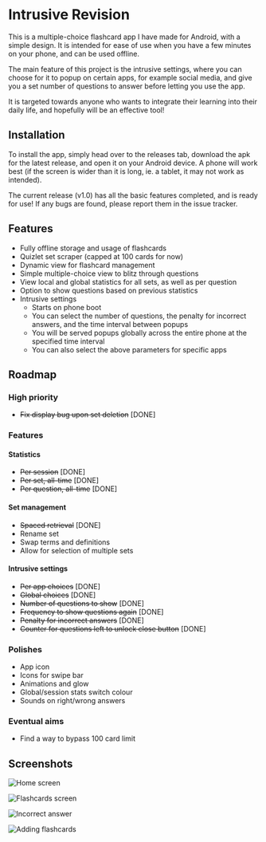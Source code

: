 
# Intrusive Revision

This is a multiple-choice flashcard app I have made for Android, with a simple design. It is intended for ease of use when you have a few minutes on your phone, and can be used offline.

The main feature of this project is the intrusive settings, where you can choose for it to popup on certain apps, for example social media, and give you a set number of questions to answer before letting you use the app.

It is targeted towards anyone who wants to integrate their learning into their daily life, and hopefully will be an effective tool!


## Installation

To install the app, simply head over to the releases tab, download the apk for the latest release, and open it on your Android device. A phone will work best (if the screen is wider than it is long, ie. a tablet, it may not work as intended).

The current release (v1.0) has all the basic features completed, and is ready for use! If any bugs are found, please report them in the issue tracker.
    
## Features

- Fully offline storage and usage of flashcards
- Quizlet set scraper (capped at 100 cards for now)
- Dynamic view for flashcard management
- Simple multiple-choice view to blitz through questions
- View local and global statistics for all sets, as well as per question
- Option to show questions based on previous statistics
- Intrusive settings
  - Starts on phone boot
  - You can select the number of questions, the penalty for incorrect answers, and the time interval between popups
  - You will be served popups globally across the entire phone at the specified time interval
  - You can also select the above parameters for specific apps


## Roadmap

### High priority ###

- ~~Fix display bug upon set deletion~~ [DONE]

### Features ###
#### Statistics ####
- ~~Per session~~ [DONE]
- ~~Per set, all-time~~ [DONE]
- ~~Per question, all-time~~ [DONE]

#### Set management ####
- ~~Spaced retrieval~~ [DONE]
- Rename set
- Swap terms and definitions
- Allow for selection of multiple sets
    
#### Intrusive settings ####
- ~~Per app choices~~ [DONE]
- ~~Global choices~~ [DONE]
- ~~Number of questions to show~~ [DONE]
- ~~Frequency to show questions again~~ [DONE]
- ~~Penalty for incorrect answers~~ [DONE]
- ~~Counter for questions left to unlock close button~~ [DONE]

### Polishes ###
- App icon
- Icons for swipe bar
- Animations and glow
- Global/session stats switch colour
- Sounds on right/wrong answers

### Eventual aims ###
- Find a way to bypass 100 card limit


## Screenshots

![Home screen](https://github.com/LayanJethwa/intrusive-revision/blob/master/screenshots/home-screen.png)

![Flashcards screen](https://github.com/LayanJethwa/intrusive-revision/blob/master/screenshots/flashcards-screen.png)

![Incorrect answer](https://github.com/LayanJethwa/intrusive-revision/blob/master/screenshots/incorrect-answer.png)

![Adding flashcards](https://github.com/LayanJethwa/intrusive-revision/blob/master/screenshots/adding-flashcards.png)
